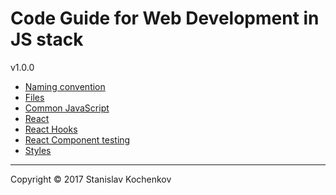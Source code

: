 # Code Guide for Web Development in JS stack
v1.0.0

* [Naming convention](https://github.com/UserBug/codeGuide/blob/v1.0.0/docs/namingConvention.md)
* [Files](https://github.com/UserBug/codeGuide/blob/v1.0.0/docs/files.md)
* [Common JavaScript](https://github.com/UserBug/codeGuide/blob/v1.0.0/docs/commonJavaScript.md)
* [React](https://github.com/UserBug/codeGuide/blob/v1.0.0/docs/react.md)
* [React Hooks](https://github.com/UserBug/codeGuide/blob/v1.0.0/docs/reactHooks.md)
* [React Component testing](https://github.com/UserBug/codeGuide/blob/v1.0.0/docs/reactComponentTesting.md)
* [Styles](https://github.com/UserBug/codeGuide/blob/v1.0.0/docs/styles.md)

---
Copyright © 2017 Stanislav Kochenkov 

